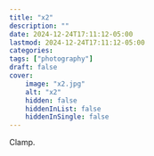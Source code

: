 ```yaml
---
title: "x2"
description: ""
date: 2024-12-24T17:11:12-05:00
lastmod: 2024-12-24T17:11:12-05:00
categories: 
tags: ["photography"]
draft: false
cover:
    image: "x2.jpg"
    alt: "x2"
    hidden: false
    hiddenInList: false
    hiddenInSingle: false
---
```


Clamp.

